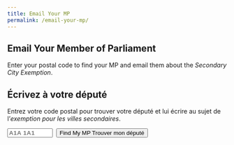 ```yaml
---
title: Email Your MP
permalink: /email-your-mp/
---
```


<section class="section">
  <div class="lang-en">
    <h1>Email Your Member of Parliament</h1>
    <p>Enter your postal code to find your MP and email them about the <em>Secondary City Exemption</em>.</p>
  </div>
  <div class="lang-fr">
    <h1>Écrivez à votre député</h1>
    <p>Entrez votre code postal pour trouver votre député et lui écrire au sujet de l’<em>exemption pour les villes secondaires</em>.</p>
  </div>

  <form class="mp-lookup" onsubmit="return false;">
    <label for="pc" class="sr-only">Postal code / Code postal</label>
    <input id="pc" name="pc" placeholder="A1A 1A1" inputmode="text" autocomplete="postal-code" maxlength="7">
    <button type="button" class="btn primary" id="lookupBtn">
      <span class="lang-en">Find My MP</span>
      <span class="lang-fr">Trouver mon député</span>
    </button>
  </form>

  <div id="mpResult" class="mp-result" hidden></div>
</section>

<script>
(function(){
  const resultEl = document.getElementById('mpResult');
  const btn = document.getElementById('lookupBtn');
  const input = document.getElementById('pc');

  const pcRegex = /^[ABCEGHJ-NPRSTVXY]\d[ABCEGHJ-NPRSTV-Z][ -]?\d[ABCEGHJ-NPRSTV-Z]\d$/i;

  // i18n helper (uses your html.show-fr flag)
  const t = (en, fr) => document.documentElement.classList.contains('show-fr') ? fr : en;

  const normalizePC = v => (v || '').toUpperCase().replace(/\s+/g,''); // “K1A0B1”
  const prettyPC = v => v.replace(/^([A-Z]\d[A-Z])(\d[A-Z]\d)$/, '$1 $2'); // “K1A 0B1”

  const pickMP = list => (list || []).find(r =>
    /house of commons/i.test(r.representative_set_name || '') ||
    /(member of parliament|^mp$)/i.test(r.elected_office || '')
  ) || null;

  async function lookupByPostcode(pc) {
    const url = `https://represent.opennorth.ca/postcodes/${encodeURIComponent(pc)}/`;
    const res = await fetch(url, { headers: { 'Accept':'application/json' }});
    if (!res.ok) throw new Error('postcode lookup failed');
    const data = await res.json();

    const reps = []
      .concat(data.representatives_centroid || [])
      .concat(data.representatives_concordance || []);

    let mp = pickMP(reps);

    // Fallback: resolve by point (lat,lng) straight to House of Commons set
    if (!mp && data.centroid && Array.isArray(data.centroid.coordinates)) {
      const [lng, lat] = data.centroid.coordinates;
      const pointUrl = `https://represent.opennorth.ca/representatives/house-of-commons/?point=${lat},${lng}`;
      const r2 = await fetch(pointUrl, { headers: { 'Accept':'application/json' }});
      if (r2.ok) {
        const j2 = await r2.json();
        mp = pickMP(j2.objects);
      }
    }
    return { mp, pcPretty: prettyPC(pc) };
  }

  function render(mp, pcPretty){
    if (!mp) {
      resultEl.hidden = false;
      resultEl.innerHTML = `
        <div class="notice error">
          ${t("We couldn’t find the MP for that postal code. Please check the code or use the House of Commons search.",
               "Nous n’avons pas trouvé le député pour ce code postal. Veuillez vérifier le code ou utiliser la recherche de la Chambre des communes.")}
          <br><a href="https://www.ourcommons.ca/members/en" target="_blank" rel="noopener">
            ${t("Search on ourcommons.ca","Chercher sur ourcommons.ca")}
          </a>
        </div>`;
      return;
    }

    const subjectEN = "Support a codeshare-only exemption for secondary Canadian cities";
    const subjectFR = "Appuyer une dérogation conditionnelle au partage de code pour les villes secondaires";
    const bodyEN = `Dear ${mp.name ? "MP " + mp.name : "Member of Parliament"},%0D%0A%0D%0A`
      + `As a constituent (${pcPretty}), I’m asking you to support a narrow, codeshare-only exemption in Canada’s Air Transport Agreements. `
      + `It would allow foreign airlines to exceed bilateral caps only when flying to designated Canadian secondary cities `
      + `under a mandatory codeshare with a Canadian carrier. This improves affordability and keeps long-haul traffic in Canada.%0D%0A%0D%0A`
      + `Thank you for your attention.`;
    const bodyFR = `Bonjour ${mp.name ? "Monsieur/Madame " + mp.name : "député(e)"},%0D%0A%0D%0A`
      + `À titre d’électeur (${pcPretty}), je vous demande d’appuyer une dérogation ciblée et conditionnelle au partage de code `
      + `dans les accords de transport aérien du Canada. Elle permettrait des dessertes au-delà des plafonds bilatéraux uniquement vers des villes secondaires `
      + `désignées, lorsque les vols sont exploités en partage de code avec une compagnie canadienne.%0D%0A%0D%0A`
      + `Merci de votre attention.`;

    const isFr = document.documentElement.classList.contains('show-fr');
    const subject = encodeURIComponent(isFr ? subjectFR : subjectEN);
    const body = isFr ? bodyFR : bodyEN;

    const mailto = `mailto:${encodeURIComponent(mp.email || "")}?subject=${subject}&body=${body}`;

    resultEl.hidden = false;
    resultEl.innerHTML = `
      <div class="mp-card">
        <div class="mp-main">
          <h3>${mp.name || t("Member of Parliament","Député(e)")}</h3>
          <p>
            ${mp.party_name ? `<strong>${mp.party_name}</strong> · ` : ""}${mp.district_name || ""}
            ${mp.email ? `<br><a href="mailto:${mp.email}">${mp.email}</a>` : ""}
            ${(mp.offices && mp.offices[0] && mp.offices[0].tel) ? `<br>${mp.offices[0].tel}` : ""}
            ${mp.url ? `<br><a href="${mp.url}" target="_blank" rel="noopener">${t("Website","Site web")}</a>` : ""}
          </p>
        </div>
        <div class="mp-actions">
          ${mp.email ? `<a class="btn primary" href="${mailto}">${t("Compose Email","Écrire un courriel")}</a>`
                     : `<div class="notice">${t("No email found. Use the website link above or call the constituency office.",
                                               "Aucun courriel trouvé. Utilisez le site web ci-dessus ou téléphonez au bureau de circonscription.")}</div>`}
        </div>
      </div>`;
  }

  btn.addEventListener('click', async () => {
    const raw = input.value.trim();
    if (!pcRegex.test(raw)) {
      resultEl.hidden = false;
      resultEl.innerHTML = `<div class="notice error">${t("Please enter a valid Canadian postal code (e.g., K1A 0B1).","Veuillez entrer un code postal canadien valide (p. ex. K1A 0B1).")}</div>`;
      return;
    }
    const pc = normalizePC(raw);
    resultEl.hidden = false;
    resultEl.innerHTML = `<div class="notice">${t("Looking up your MP…","Recherche de votre député…")}</div>`;
    try {
      const { mp, pcPretty } = await lookupByPostcode(pc);
      render(mp, pcPretty);
    } catch (e) {
      console.error(e);
      render(null);
    }
  });
})();
</script>




<style>
/* Minimal styles to look good with your theme */
.mp-lookup { display:flex; gap:.5rem; flex-wrap:wrap; margin:.5rem 0 1rem }
.mp-lookup input { width:14ch; text-transform:uppercase; font-weight:600; letter-spacing:.05em }
.notice { padding:.75rem 1rem; background:#f5f5f5; border-radius:.5rem; }
.notice.error { background:#ffe9e9; }
.mp-card { display:grid; gap:1rem; grid-template-columns: 1fr auto; align-items:center; padding:1rem; border:1px solid #e5e5e5; border-radius:.75rem; }
@media (max-width:700px){ .mp-card{ grid-template-columns: 1fr; } }
.btn.primary { text-decoration:none; }
.sr-only { position:absolute; left:-9999px; width:1px; height:1px; overflow:hidden; }
</style>

